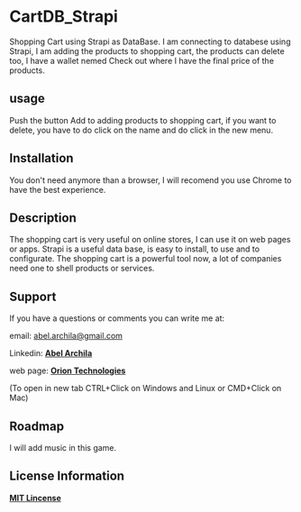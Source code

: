 # CartDB_Strapi
Shopping Cart using Strapi as DataBase.
I am connecting to databese using Strapi, I am adding the products to shopping cart, the products can delete too, I have a wallet nemed Check out where I have the final price of the products.


## usage
Push the button Add to adding products to shopping cart, if you want to delete, you have to do click on the name and do click in the new menu.

## Installation
You don't need anymore than a browser, I will recomend you use Chrome to have the best experience.

## Description
The shopping cart is very useful on online stores, I can use it on web pages or apps.
Strapi is a useful data base, is easy to install, to use and to configurate. The shopping cart is a powerful tool now, a lot of companies need one to shell products or services.

## Support
If you have a questions or comments you can write me at: 

email: <abel.archila@gmail.com>

Linkedin: **[Abel Archila](https://www.linkedin.com/in/abelarchila/)** 

web page: **[Orion Technologies](http://oriontechnologiesgt.com)**

(To open in new tab CTRL+Click on Windows and Linux or CMD+Click on Mac)

## Roadmap
I will add music in this game.

## License Information
**[MIT Lincense](https://opensource.org/licenses/MIT)**
